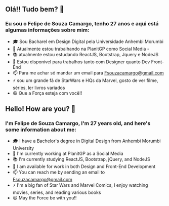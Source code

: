 ## Olá!! Tudo bem? 👋
 
 ### Eu sou o Felipe de Souza Camargo, tenho 27 anos e aqui está algumas informações sobre mim:
 
- 🎓 Sou Bacharel em Design Digital pela Universidade Anhembi Morumbi
- 🏢 Atualmente estou trabalhando na PlanitGP como Social Media -
- 📚 atualmente estou estudando ReactJS, Bootstrap, Jquery e NodeJS
- 👯 Estou disponivel para trabalhos tanto com Designer quanto Dev Front-End
- 📫 Para me achar só mandar um email para Fsouzacamargo@gmail.com
- ⚡ sou um grande fã de StarWars e HQs da Marvel, gosto de ver filme, séries, ler livros variados
- 😃 Que a Força esteja com você!! 

## Hello! How are you? 👋

### I'm Felipe de Souza Camargo, I'm 27 years old, and here's some information about me:

- 🎓 I have a Bachelor's degree in Digital Design from Anhembi Morumbi University
- 🏢 I'm currently working at PlanitGP as a Social Media
- 📚 I'm currently studying ReactJS, Bootstrap, jQuery, and NodeJS
- 👯 I am available for work in both Design and Front-End Development
- 📫 You can reach me by sending an email to Fsouzacamargo@gmail.com
- ⚡ I'm a big fan of Star Wars and Marvel Comics, I enjoy watching movies, series, and reading various books
- 😃 May the Force be with you!!
